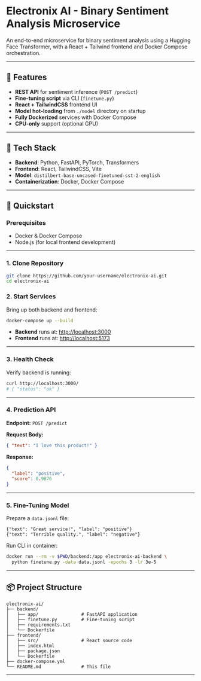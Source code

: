 # Electronix AI - Binary Sentiment Analysis Microservice

An end-to-end microservice for binary sentiment analysis using a Hugging Face Transformer, with a React + Tailwind frontend and Docker Compose orchestration.

---

## 🔧 Features

* **REST API** for sentiment inference (`POST /predict`)
* **Fine-tuning script** via CLI (`finetune.py`)
* **React + TailwindCSS** frontend UI
* **Model hot-loading** from `./model` directory on startup
* **Fully Dockerized** services with Docker Compose
* **CPU-only** support (optional GPU)

---

## 🧠 Tech Stack

* **Backend**: Python, FastAPI, PyTorch, Transformers
* **Frontend**: React, TailwindCSS, Vite
* **Model**: `distilbert-base-uncased-finetuned-sst-2-english`
* **Containerization**: Docker, Docker Compose

---

## 🚀 Quickstart

### Prerequisites

* Docker & Docker Compose
* Node.js (for local frontend development)

---

### 1. Clone Repository

```bash
git clone https://github.com/your-username/electronix-ai.git
cd electronix-ai
```

### 2. Start Services

Bring up both backend and frontend:

```bash
docker-compose up --build
```

* **Backend** runs at: [http://localhost:3000](http://localhost:3000)
* **Frontend** runs at: [http://localhost:5173](http://localhost:5173)

---

### 3. Health Check

Verify backend is running:

```bash
curl http://localhost:3000/
# { "status": "ok" }
```

---

### 4. Prediction API

**Endpoint:** `POST /predict`

**Request Body:**

```json
{ "text": "I love this product!" }
```

**Response:**

```json
{
  "label": "positive",
  "score": 0.9876
}
```

---

### 5. Fine-Tuning Model

Prepare a `data.jsonl` file:

```jsonl
{"text": "Great service!", "label": "positive"}
{"text": "Terrible quality.", "label": "negative"}
```

Run CLI in container:

```bash
docker run --rm -v $PWD/backend:/app electronix-ai-backend \
  python finetune.py -data data.jsonl -epochs 3 -lr 3e-5
```

---

## 📦 Project Structure

```
electronix-ai/
├── backend/
│   ├── app/                # FastAPI application
│   ├── finetune.py         # Fine-tuning script
│   ├── requirements.txt
│   └── Dockerfile
├── frontend/
│   ├── src/                # React source code
│   ├── index.html
│   ├── package.json
│   └── Dockerfile
├── docker-compose.yml
└── README.md               # This file
```

---


